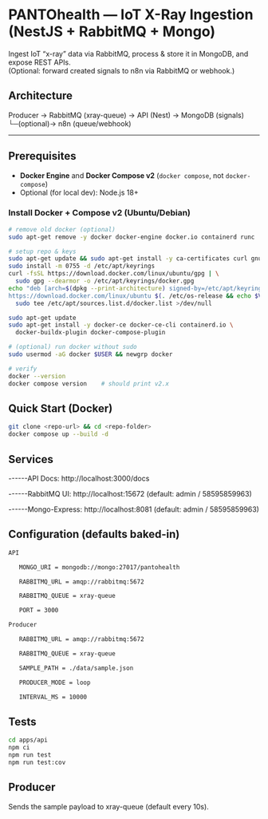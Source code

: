 # PANTOhealth — IoT X-Ray Ingestion (NestJS + RabbitMQ + Mongo)

Ingest IoT “x-ray” data via RabbitMQ, process & store it in MongoDB, and expose REST APIs.  
(Optional: forward created signals to n8n via RabbitMQ or webhook.)

## Architecture

Producer → RabbitMQ (xray-queue) → API (Nest) → MongoDB (signals)
└─(optional)→ n8n (queue/webhook)


---

## Prerequisites

- **Docker Engine** and **Docker Compose v2** (`docker compose`, not `docker-compose`)
- Optional (for local dev): Node.js 18+

### Install Docker + Compose v2 (Ubuntu/Debian)

```bash
# remove old docker (optional)
sudo apt-get remove -y docker docker-engine docker.io containerd runc

# setup repo & keys
sudo apt-get update && sudo apt-get install -y ca-certificates curl gnupg
sudo install -m 0755 -d /etc/apt/keyrings
curl -fsSL https://download.docker.com/linux/ubuntu/gpg | \
  sudo gpg --dearmor -o /etc/apt/keyrings/docker.gpg
echo "deb [arch=$(dpkg --print-architecture) signed-by=/etc/apt/keyrings/docker.gpg] \
https://download.docker.com/linux/ubuntu $(. /etc/os-release && echo $VERSION_CODENAME) stable" | \
  sudo tee /etc/apt/sources.list.d/docker.list >/dev/null

sudo apt-get update
sudo apt-get install -y docker-ce docker-ce-cli containerd.io \
  docker-buildx-plugin docker-compose-plugin

# (optional) run docker without sudo
sudo usermod -aG docker $USER && newgrp docker

# verify
docker --version
docker compose version    # should print v2.x
```

## Quick Start (Docker)
```bash
git clone <repo-url> && cd <repo-folder>
docker compose up --build -d
```
## Services
------API Docs: http://localhost:3000/docs

------RabbitMQ UI: http://localhost:15672 (default: admin / 58595859963)

------Mongo-Express: http://localhost:8081 (default: admin / 58595859963)

## Configuration (defaults baked-in)
```bash
API

   MONGO_URI = mongodb://mongo:27017/pantohealth

   RABBITMQ_URL = amqp://rabbitmq:5672

   RABBITMQ_QUEUE = xray-queue

   PORT = 3000

Producer

   RABBITMQ_URL = amqp://rabbitmq:5672

   RABBITMQ_QUEUE = xray-queue

   SAMPLE_PATH = ./data/sample.json

   PRODUCER_MODE = loop

   INTERVAL_MS = 10000

```

## Tests
```bash
cd apps/api
npm ci
npm run test
npm run test:cov
```

## Producer
Sends the sample payload to xray-queue (default every 10s).

